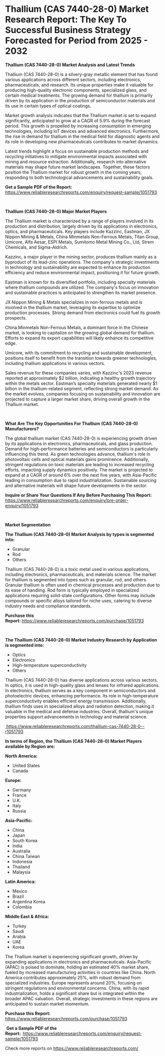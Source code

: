 <p><h1>Thallium (CAS 7440-28-0) Market Research Report: The Key To Successful Business Strategy Forecasted for Period from 2025 - 2032</h1></p><p><strong>Thallium (CAS 7440-28-0) Market Analysis and Latest Trends</strong></p>
<p><p>Thallium (CAS 7440-28-0) is a silvery-gray metallic element that has found various applications across different sectors, including electronics, pharmaceuticals, and research. Its unique properties make it valuable for producing high-quality electronic components, specialized glass, and certain medical treatments. The growing demand for thallium is primarily driven by its application in the production of semiconductor materials and its use in certain types of optical coatings. </p><p>Market growth analysis indicates that the Thallium market is set to expand significantly, anticipated to grow at a CAGR of 5.9% during the forecast period. This growth is propelled by increasing consumption in emerging technologies, including IoT devices and advanced electronics. Furthermore, the rise in demand for thallium in the medical field for diagnostic agents and its role in developing new pharmaceuticals contributes to market dynamics. </p><p>Latest trends highlight a focus on sustainable production methods and recycling initiatives to mitigate environmental impacts associated with mining and resource extraction. Additionally, research into alternative materials may shape future market landscapes. Together, these factors position the Thallium market for robust growth in the coming years, responding to both technological advancements and sustainability goals.</p></p>
<p><strong>Get a Sample PDF of the Report:&nbsp;</strong> <a href="https://www.reliableresearchreports.com/enquiry/request-sample/1051793?utm_campaign=2200&utm_medium=2&utm_source=Github&utm_content=ia&utm_term=28032025&utm_id=thallium-cas-7440-28-0">https://www.reliableresearchreports.com/enquiry/request-sample/1051793</a></p>
<p>&nbsp;</p>
<p><strong>Thallium (CAS 7440-28-0) Major Market Players</strong></p>
<p><p>The Thallium market is characterized by a range of players involved in its production and distribution, largely driven by its applications in electronics, optics, and pharmaceuticals. Key players include Kazzinc, Eastman, JX Nippon Mining & Metals, China Minmetals Non-Ferrous Metals, Titan Group, Umicore, Alfa Aesar, ESPI Metals, Sumitomo Metal Mining Co., Ltd, Strem Chemicals, and Sigma-Aldrich.</p><p>Kazzinc, a major player in the mining sector, produces thallium mainly as a byproduct of its lead-zinc operations. The company's strategic investments in technology and sustainability are expected to enhance its production efficiency and reduce environmental impact, positioning it for future growth.</p><p>Eastman is known for its diversified portfolio, including specialty materials where thallium compounds are utilized. The company's focus on innovation and sustainable practices is anticipated to strengthen its market presence.</p><p>JX Nippon Mining & Metals specializes in non-ferrous metals and is involved in the thallium market, leveraging its expertise to optimize production processes. Strong demand from electronics could fuel its growth prospects.</p><p>China Minmetals Non-Ferrous Metals, a dominant force in the Chinese market, is looking to capitalize on the growing global demand for thallium. Efforts to expand its export capabilities will likely enhance its competitive edge.</p><p>Umicore, with its commitment to recycling and sustainable development, positions itself to benefit from the transition towards greener technologies, including thallium applications in various sectors.</p><p>Sales revenue for these companies varies, with Kazzinc's 2023 revenue reported at approximately $2 billion, indicating a healthy growth trajectory within the metals sector. Eastman’s specialty materials generated nearly $1 billion in the thallium-related segment, reflecting strong market demand. As the market evolves, companies focusing on sustainability and innovation are projected to capture a larger market share, driving overall growth in the Thallium market.</p></p>
<p>&nbsp;</p>
<p><strong>What Are The Key Opportunities For Thallium (CAS 7440-28-0) Manufacturers?</strong></p>
<p><p>The global thallium market (CAS 7440-28-0) is experiencing growth driven by its applications in electronics, pharmaceuticals, and glass production. Demand for high-performance batteries and semiconductors is particularly influencing this trend. As green technologies advance, thallium's role in photovoltaic cells and optical materials gains prominence. Additionally, stringent regulations on toxic materials are leading to increased recycling efforts, impacting supply dynamics positively. The market is projected to expand at a CAGR of around 6% over the next five years, with Asia-Pacific leading in consumption due to rapid industrialization. Sustainable sourcing and alternative materials will shape future developments in the sector.</p></p>
<p><strong>Inquire or Share Your Questions If Any Before Purchasing This Report:</strong> <a href="https://www.reliableresearchreports.com/enquiry/pre-order-enquiry/1051793?utm_campaign=2200&utm_medium=2&utm_source=Github&utm_content=ia&utm_term=28032025&utm_id=thallium-cas-7440-28-0">https://www.reliableresearchreports.com/enquiry/pre-order-enquiry/1051793</a></p>
<p>&nbsp;</p>
<p><strong>Market Segmentation</strong></p>
<p><strong>The Thallium (CAS 7440-28-0) Market Analysis by types is segmented into:</strong></p>
<p><ul><li>Granular</li><li>Rod</li><li>Others</li></ul></p>
<p><p>Thallium (CAS 7440-28-0) is a toxic metal used in various applications, including electronics, pharmaceuticals, and materials science. The market for thallium is segmented into types such as granular, rod, and others. Granular thallium is often used in chemical processes and production due to its ease of handling. Rod form is typically employed in specialized applications requiring solid-state configurations. Other forms may include compounds or specific alloys tailored for niche uses, catering to diverse industry needs and compliance standards.</p></p>
<p><strong>Purchase this Report:&nbsp;</strong><a href="https://www.reliableresearchreports.com/purchase/1051793?utm_campaign=2200&utm_medium=2&utm_source=Github&utm_content=ia&utm_term=28032025&utm_id=thallium-cas-7440-28-0">https://www.reliableresearchreports.com/purchase/1051793</a></p>
<p>&nbsp;</p>
<p><strong>The Thallium (CAS 7440-28-0) Market Industry Research by Application is segmented into:</strong></p>
<p><ul><li>Optics</li><li>Electronics</li><li>High-temperature superconductivity</li><li>Others</li></ul></p>
<p><p>Thallium (CAS 7440-28-0) has diverse applications across various sectors. In optics, it is used in high-quality glass and lenses for infrared applications. In electronics, thallium serves as a key component in semiconductors and photoelectric devices, enhancing performance. Its role in high-temperature superconductivity enables efficient energy transmission. Additionally, thallium finds uses in specialized alloys and radiation detection, making it valuable in the medical and defense industries. Overall, thallium's unique properties support advancements in technology and material science.</p></p>
<p><a href="https://www.reliableresearchreports.com/thallium-cas-7440-28-0--r1051793?utm_campaign=2200&utm_medium=2&utm_source=Github&utm_content=ia&utm_term=28032025&utm_id=thallium-cas-7440-28-0">&nbsp;https://www.reliableresearchreports.com/thallium-cas-7440-28-0--r1051793</a></p>
<p><strong>In terms of Region, the Thallium (CAS 7440-28-0) Market Players available by Region are:</strong></p>
<p>
    <p> <strong> North America: </strong>
        <ul>
            <li>United States</li>
            <li>Canada</li>
        </ul>
        </p> 
    <p> <strong> Europe: </strong>
        <ul>
            <li>Germany</li>
            <li>France</li>
            <li>U.K.</li>
            <li>Italy</li>
            <li>Russia</li>
        </ul>
        </p> 
    <p> <strong> Asia-Pacific: </strong>
        <ul>
            <li>China</li>
            <li>Japan</li>
            <li>South Korea</li>
            <li>India</li>
            <li>Australia</li>
            <li>China Taiwan</li>
            <li>Indonesia</li>
            <li>Thailand</li>
            <li>Malaysia</li>
        </ul>
        </p> 
    <p> <strong> Latin America: </strong>
        <ul>
            <li>Mexico</li>
            <li>Brazil</li>
            <li>Argentina Korea</li>
            <li>Colombia</li>
        </ul>
        </p> 
    <p> <strong> Middle East & Africa: </strong>
        <ul>
            <li>Turkey</li>
            <li>Saudi</li>
            <li>Arabia</li>
            <li>UAE</li>
            <li>Korea</li>
        </ul>
    </p>
    </p>
<p><p>The Thallium market is experiencing significant growth, driven by expanding applications in electronics and pharmaceuticals. Asia-Pacific (APAC) is poised to dominate, holding an estimated 40% market share, fueled by increased manufacturing activities in countries like China. North America contributes approximately 25%, with robust demand from specialized industries. Europe represents around 20%, focusing on stringent regulations and environmental concerns. China, with its rapid industrialization, holds a significant share but is integrated within the broader APAC valuation. Overall, strategic investments in these regions are anticipated to sustain market momentum.</p></p>
<p><strong>Purchase this Report: </strong><a href="https://www.reliableresearchreports.com/purchase/1051793?utm_campaign=2200&utm_medium=2&utm_source=Github&utm_content=ia&utm_term=28032025&utm_id=thallium-cas-7440-28-0">https://www.reliableresearchreports.com/purchase/1051793</a></p>
<p>&nbsp;<strong>Get a Sample PDF of the Report:&nbsp;&nbsp;</strong><a href="https://www.reliableresearchreports.com/enquiry/request-sample/1051793?utm_campaign=2200&utm_medium=2&utm_source=Github&utm_content=ia&utm_term=28032025&utm_id=thallium-cas-7440-28-0">https://www.reliableresearchreports.com/enquiry/request-sample/1051793</a></p>
<p><strong></strong></p>
<p>Check more reports on <a href="https://www.reliableresearchreports.com/?utm_campaign=2200&utm_medium=2&utm_source=Github&utm_content=ia&utm_term=28032025&utm_id=thallium-cas-7440-28-0">https://www.reliableresearchreports.com/</a></p>